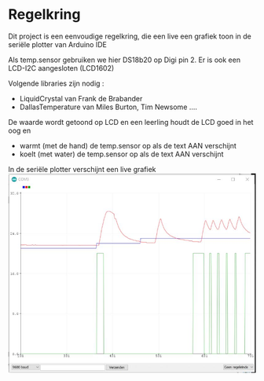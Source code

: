 # Regelkring
Dit project is een eenvoudige regelkring, die een live een grafiek toon in de seriële plotter van Arduino IDE

Als temp.sensor gebruiken we hier DS18b20 op Digi pin 2. Er is ook een LCD-I2C aangesloten (LCD1602)

Volgende libraries zijn nodig : 
 *  LiquidCrystal van Frank de Brabander
 *  DallasTemperature van Miles Burton, Tim Newsome ....
 
De waarde wordt getoond op LCD en een leerling houdt de LCD goed in het oog en 
 * warmt (met de hand) de temp.sensor op als de text AAN verschijnt
 * koelt (met water) de temp.sensor op als de text AAN verschijnt
 
 In de seriële plotter verschijnt een live grafiek
 ![LiveGrafiekSeriëleMonitor](https://github.com/moeskopsjan/Regelkring/blob/main/regelkring.JPG)
 
